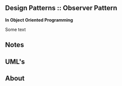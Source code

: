 ## Design Patterns :: Observer Pattern
 __In Object Oriented Programming__

 Some text

## Notes

## UML's

## About
